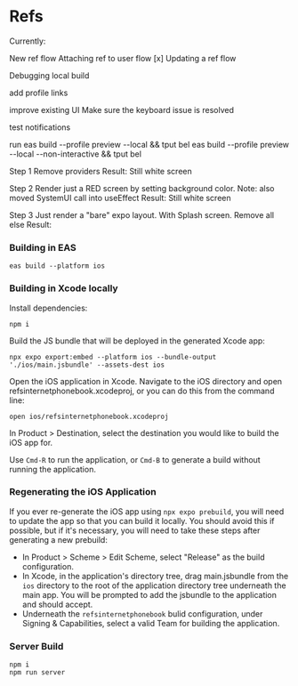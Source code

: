 # Refs

Currently:

New ref flow
Attaching ref to user flow
[x]
Updating a ref flow

Debugging local build

add profile links

improve existing UI
Make sure the keyboard issue is resolved

test notifications

run
eas build --profile preview --local && tput bel
eas build --profile preview --local --non-interactive && tput bel

Step 1 Remove providers
Result: Still white screen

Step 2 Render just a RED screen by setting background color.
Note: also moved SystemUI call into useEffect
Result: Still white screen

Step 3
Just render a "bare" expo layout. With Splash screen. Remove all else
Result:

### Building in EAS

```
eas build --platform ios
```

### Building in Xcode locally

Install dependencies:

```
npm i
```

Build the JS bundle that will be deployed in the generated Xcode app:

```
npx expo export:embed --platform ios --bundle-output './ios/main.jsbundle' --assets-dest ios
```

Open the iOS application in Xcode. Navigate to the iOS directory and open
refsinternetphonebook.xcodeproj, or you can do this from the command line:

```
open ios/refsinternetphonebook.xcodeproj
```

In Product > Destination, select the destination you would like to build the
iOS app for.

Use `Cmd-R` to run the application, or `Cmd-B` to generate a build without
running the application.

### Regenerating the iOS Application

If you ever re-generate the iOS app using `npx expo prebuild`, you will need to
update the app so that you can build it locally. You should avoid this if possible,
but if it's necessary, you will need to take these steps after generating a new
prebuild:

* In Product > Scheme > Edit Scheme, select "Release" as the build configuration.
* In Xcode, in the application's directory tree, drag main.jsbundle from the `ios`
  directory to the root of the application directory tree underneath the main app.
  You will be prompted to add the jsbundle to the application and should accept.
* Underneath the `refsinternetphonebook` bulid configuration, under
  Signing & Capabilities, select a valid Team for building the application.

### Server Build

```
npm i
npm run server
```
